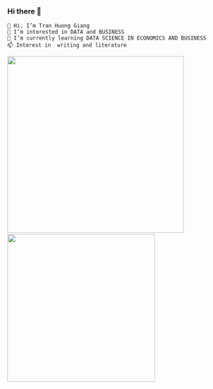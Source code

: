### Hi there 👋

    👋 Hi, I’m Tran Huong Giang
    👀 I’m interested in DATA and BUSINESS  
    🌱 I’m currently learning DATA SCIENCE IN ECONOMICS AND BUSINESS
    📫 Interest in  writing and literature 

<p>
<img src= 'https://github-readme-stats.vercel.app/api?username=tranhuonggiang22&show_icons=true&theme=radical' width="400">
&nbsp;  
<img src= 'https://github-readme-stats.vercel.app/api/top-langs/?username=tranhuonggiang22&layout=compact&theme=radical&langs_count=8' width="335"/>
</p>

